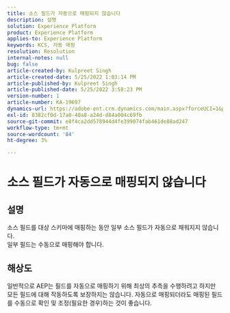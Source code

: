 ```yaml
---
title: 소스 필드가 자동으로 매핑되지 않습니다
description: 설명
solution: Experience Platform
product: Experience Platform
applies-to: Experience Platform
keywords: KCS, 자동 매핑
resolution: Resolution
internal-notes: null
bug: false
article-created-by: Kulpreet Singh
article-created-date: 5/25/2022 1:03:14 PM
article-published-by: Kulpreet Singh
article-published-date: 5/25/2022 3:58:23 PM
version-number: 1
article-number: KA-19697
dynamics-url: https://adobe-ent.crm.dynamics.com/main.aspx?forceUCI=1&pagetype=entityrecord&etn=knowledgearticle&id=c91c2f02-2bdc-ec11-a7b6-0022480b05aa
exl-id: 8382cf0d-17a0-40a8-a24d-d84a004c69fb
source-git-commit: e8f4ca2dd578944d4fe399074fab461de88ad247
workflow-type: tm+mt
source-wordcount: '84'
ht-degree: 3%

---
```


# 소스 필드가 자동으로 매핑되지 않습니다

## 설명

소스 필드를 대상 스키마에 매핑하는 동안 일부 소스 필드가 자동으로 채워지지 않습니다.
<br>일부 필드는 수동으로 매핑해야 합니다.

## 해상도


일반적으로 AEP는 필드를 자동으로 매핑하기 위해 최상의 추측을 수행하려고 하지만 모든 필드에 대해 작동하도록 보장하지는 않습니다. 자동으로 매핑되더라도 매핑된 필드를 수동으로 확인 및 조정(필요한 경우)하는 것이 좋습니다.
